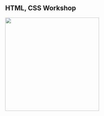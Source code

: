 ## HTML, CSS Workshop

<img src="https://github.com/user-attachments/assets/546cab1b-36fa-41cf-93cc-7b0f5947404d" width="300">



